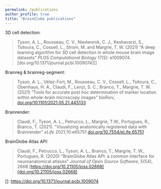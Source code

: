 ```yaml
---
permalink: /publications
author_profile: true
title: "BrainGlobe publications"
---
```

3D cell detection:
> Tyson, A. L., Rousseau, C. V., Niedworok, C. J., Keshavarzi, S., Tsitoura, C., Cossell, L., Strom, M. and Margrie, T. W. (2021) “A deep learning algorithm for 3D cell detection in whole mouse brain image datasets" <i>PLOS Computational Biology</i> 17(5): e1009074. [doi.org/10.1371/journal.pcbi.1009074][]


Brainreg & brainreg-segment:
> Tyson, A. L., V&eacute;lez-Fort, M.,  Rousseau, C. V., Cossell, L., Tsitoura, C., Obenhaus, H. A., Claudi, F., Lenzi, S. C., Branco, T.,  Margrie, T. W. (2021) “Tools for accurate post hoc determination of marker location within whole-brain microscopy images" bioRxiv, [doi.org/10.1101/2021.05.21.445133](https://doi.org/10.1101/2021.05.21.445133)


Brainrender:
>Claudi, F., Tyson, A. L., Petrucco, L., Margrie, T.W., Portugues, R.,  Branco, T. (2021). "Visualizing anatomically registered data with Brainrender&quot; <i>eLife</i> 2021;10:e65751 [doi.org/10.7554/eLife.65751](https://doi.org/10.7554/eLife.65751)


BrainGlobe Atlas API:
> Claudi, F., Petrucco, L., Tyson, A. L., Branco, T., Margrie, T. W., Portugues, R. (2020) &quot;BrainGlobe Atlas API: a common interface for neuroanatomical atlases&quot; <i>Journal of Open Source Software</i>, 5(54), 2668 [https://doi.org/10.21105/joss.02668](doi.org/10.21105/joss.02668)




[]: https://doi.org/10.1371/journal.pcbi.1009074